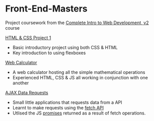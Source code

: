 # Front-End-Masters
Project coursework from the [Complete Intro to Web Development, v2](https://frontendmasters.com/courses/web-development-v2/) course

[HTML & CSS Project 1](https://github.com/JasonHitching/Front-End-Masters/tree/master/HTML_CSS_Project_1)
    <ul>
        <li> Basic introductory project using both CSS & HTML </li>
        <li> Key introduction to using flexboxes </li>
    </ul>

[Web Calculator](https://github.com/JasonHitching/Front-End-Masters/tree/master/Calculator)
    <ul>
        <li> A web calculator hosting all the simple mathematical operations </li>
        <li> Experienced HTML, CSS & JS all working in conjunction with one another </li>
    </ul>
[AJAX Data Requests](https://github.com/JasonHitching/Front-End-Masters/tree/master/AJAX-Requests)
    <ul>
        <li> Small little applications that requests data from a API </li>
        <li> Learnt to make requests using the [fetch API](https://developer.mozilla.org/en-US/docs/Web/API/Fetch_API)</li>
        <li> Utlised the JS [promises](https://developer.mozilla.org/en-US/docs/Web/JavaScript/Reference/Global_Objects/Promise) returned as a result of fetch operations. </li>
    </ul>
